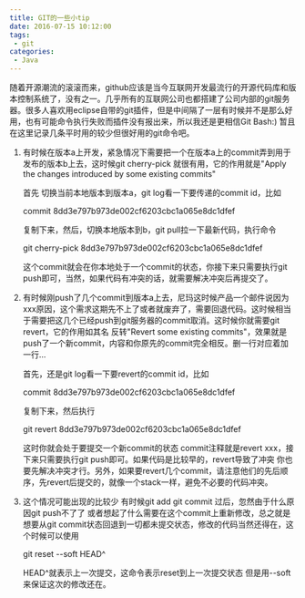 ```yaml
---
title: GIT的一些小tip
date: 2016-07-15 10:12:00
tags:
 - git
categories:
 - Java
---
```




​       随着开源潮流的滚滚而来，github应该是当今互联网开发最流行的开源代码库和版本控制系统了，没有之一。几乎所有的互联网公司也都搭建了公司内部的git服务器。很多人喜欢用eclipse自带的git插件，但是中间隔了一层有时候并不是那么好用，也有可能命令执行失败而插件没有报出来，所以我还是更相信Git Bash:) 暂且在这里记录几条平时用的较少但很好用的git命令吧。

<!-- more -->

1. 有时候在版本a上开发，紧急情况下需要把一个在版本a上的commit弄到用于发布的版本b上去，这时候git cherry-pick 就很有用，它的作用就是"Apply the changes introduced by some existing commits"

    首先 切换当前本地版本到版本a，git log看一下要传递的commit id，比如

   commit 8dd3e797b973de002cf6203cbc1a065e8dc1dfef

   复制下来，然后，切换本地版本到b，git pull拉一下最新代码，执行命令

   git cherry-pick 8dd3e797b973de002cf6203cbc1a065e8dc1dfef 

   这个commit就会在你本地处于一个commit的状态，你接下来只需要执行git push即可，当然，如果代码有冲突的话，就需要解决冲突后再提交了。

2. 有时候刚push了几个commit到版本a上去，尼玛这时候产品一个邮件说因为xxx原因，这个需求这期先不上了或者就废弃了，需要回退代码。这时候相当于需要把这几个已经push到git服务器的commit取消。这时候你就需要git revert，它的作用如其名 反转"Revert some existing commits"，效果就是push了一个新commit，内容和你原先的commit完全相反。删一行对应着加一行...

   首先，还是git log看一下要revert的commit id，比如

   commit 8dd3e797b973de002cf6203cbc1a065e8dc1dfef

   复制下来，然后执行

   git revert 8dd3e797b973de002cf6203cbc1a065e8dc1dfef

   这时你就会处于要提交一个新commit的状态 commit注释就是revert xxx，接下来只需要执行git push即可。如果代码是比较早的，revert导致了冲突 你也要先解决冲突才行。另外，如果要revert几个commit，请注意他们的先后顺序，先revert后提交的，就像一个stack一样，避免不必要的代码冲突。

3. 这个情况可能出现的比较少 有时候git add git commit 过后，忽然由于什么原因git push不了了 或者想起了什么需要在这个commit上重新修改，总之就是想要从git commit状态回退到一切都未提交状态，修改的代码当然还得在，这个时候可以使用

   git reset --soft HEAD^ 

   HEAD^就表示上一次提交​，这命令表示reset到上一次提交状态 但是用--soft来保证这次的修改还在。

